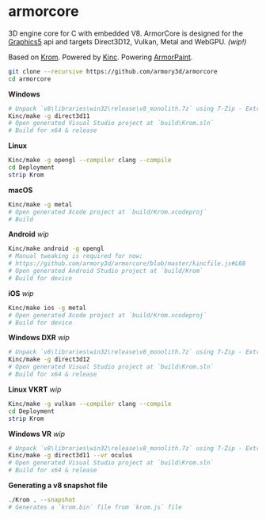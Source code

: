 # armorcore

3D engine core for C with embedded V8. ArmorCore is designed for the [Graphics5](https://github.com/Kode/Kinc/tree/master/Backends/Graphics5) api and targets Direct3D12, Vulkan, Metal and WebGPU. *(wip!)*

Based on [Krom](https://github.com/Kode/Krom). Powered by [Kinc](https://github.com/Kode/Kinc). Powering [ArmorPaint](https://github.com/armory3d/armorpaint).

```bash
git clone --recursive https://github.com/armory3d/armorcore
cd armorcore
```

**Windows**
```bash
# Unpack `v8\libraries\win32\release\v8_monolith.7z` using 7-Zip - Extract Here (exceeds 100MB)
Kinc/make -g direct3d11
# Open generated Visual Studio project at `build\Krom.sln`
# Build for x64 & release
```

**Linux**
```bash
Kinc/make -g opengl --compiler clang --compile
cd Deployment
strip Krom
```

**macOS**
```bash
Kinc/make -g metal
# Open generated Xcode project at `build/Krom.xcodeproj`
# Build
```

**Android** *wip*
```bash
Kinc/make android -g opengl
# Manual tweaking is required for now:
# https://github.com/armory3d/armorcore/blob/master/kincfile.js#L68
# Open generated Android Studio project at `build/Krom`
# Build for device
```

**iOS** *wip*
```bash
Kinc/make ios -g metal
# Open generated Xcode project at `build/Krom.xcodeproj`
# Build for device
```

**Windows DXR** *wip*
```bash
# Unpack `v8\libraries\win32\release\v8_monolith.7z` using 7-Zip - Extract Here (exceeds 100MB)
Kinc/make -g direct3d12
# Open generated Visual Studio project at `build\Krom.sln`
# Build for x64 & release
```

**Linux VKRT** *wip*
```bash
Kinc/make -g vulkan --compiler clang --compile
cd Deployment
strip Krom
```

**Windows VR** *wip*
```bash
# Unpack `v8\libraries\win32\release\v8_monolith.7z` using 7-Zip - Extract Here (exceeds 100MB)
Kinc/make -g direct3d11 --vr oculus
# Open generated Visual Studio project at `build\Krom.sln`
# Build for x64 & release
```

**Generating a v8 snapshot file**
```bash
./Krom . --snapshot
# Generates a `krom.bin` file from `krom.js` file
```
